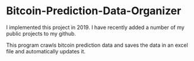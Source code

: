 # Bitcoin-Prediction-Data-Organizer

I implemented this project in 2019. I have recently added a number of my public projects to my github. 

This program crawls bitcoin prediction data and saves the data in an excel file and automatically updates it.
